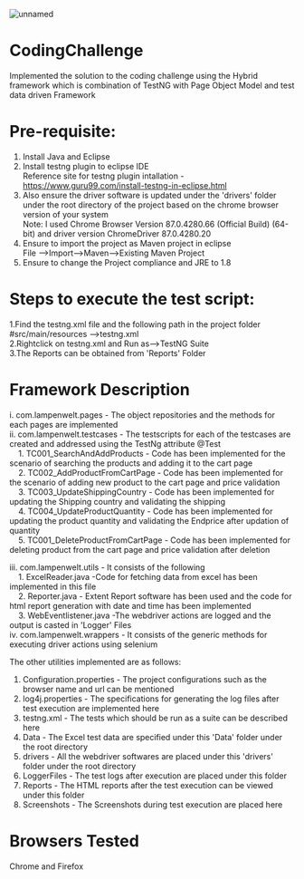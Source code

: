 
![unnamed](https://github.com/user-attachments/assets/88eed409-b329-459f-b3be-7bb9029c88a1)


# CodingChallenge
Implemented the solution to the coding challenge using the Hybrid framework which is combination of TestNG with Page Object Model and test data driven Framework

# Pre-requisite:
1. Install Java and Eclipse
2. Install testng plugin to eclipse IDE <br />
Reference site for testng plugin intallation - https://www.guru99.com/install-testng-in-eclipse.html
3. Also ensure the driver software is updated under the 'drivers' folder under the root directory of the project based on the chrome browser version of your system <br />
Note: I used Chrome Browser Version 87.0.4280.66 (Official Build) (64-bit) and driver version ChromeDriver 87.0.4280.20
4. Ensure to import the project as Maven project in eclipse  <br />
File -->Import-->Maven-->Existing Maven Project
5. Ensure to change the Project compliance and JRE to 1.8

# Steps to execute the test script:
1.Find the testng.xml file and the following path in the project folder<br />
#src/main/resources -->testng.xml <br />
2.Rightclick on testng.xml and Run as-->TestNG Suite <br />
3.The Reports can be obtained from 'Reports' Folder

# Framework Description
i. com.lampenwelt.pages - The object repositories and the methods for each pages are implemented  <br />
ii. com.lampenwelt.testcases - The testscripts for each of the testcases are created and addressed using the TestNg attribute @Test  <br />
         &nbsp;&nbsp;&nbsp; 1. TC001_SearchAndAddProducts - Code has been implemented for the scenario of searching the products and adding it to the cart page <br />
         &nbsp;&nbsp;&nbsp; 2. TC002_AddProductFromCartPage - Code has been implemented for the scenario of adding new product to the cart page and price validation <br />
         &nbsp;&nbsp;&nbsp; 3. TC003_UpdateShippingCountry - Code has been implemented for updating the Shipping country and validating the shipping <br />
         &nbsp;&nbsp;&nbsp; 4. TC004_UpdateProductQuantity - Code has been implemented for updating the product quantity and validating the Endprice after updation of quantity<br />
         &nbsp;&nbsp;&nbsp; 5. TC001_DeleteProductFromCartPage - Code has been implemented for deleting product from the cart page and price validation after deletion<br />
         
iii. com.lampenwelt.utils - It consists of the following  <br />
         &nbsp;&nbsp;&nbsp; 1. ExcelReader.java -Code for fetching data from excel has been implemented in this file  <br />
         &nbsp;&nbsp;&nbsp; 2. Reporter.java - Extent Report software has been used and the code for html report generation with date and time has been implemented  <br />
         &nbsp;&nbsp;&nbsp; 3. WebEventlistener.java -The webdriver actions are logged and the output is casted in 'Logger' Files  <br />
iv. com.lampenwelt.wrappers - It consists of the generic methods for executing driver actions using selenium  <br />

The other utilities implemented are as follows:  <br />
1. Configuration.properties - The project configurations such as the browser name and url can be mentioned  <br />
2. log4j.properties - The specifications for generating the log files after test execution are implemented here  <br />
3. testng.xml - The tests which should be run as a suite can be described here  <br />
4. Data - The Excel test data are specified under this 'Data' folder under the root directory  <br />
5. drivers - All the webdriver softwares are placed under this 'drivers' folder under the root directory  <br />
6. LoggerFiles - The test logs after execution are placed under this folder  <br />
7. Reports - The HTML reports after the test execution can be viewed under this folder  <br />
8. Screenshots - The Screenshots during test execution are placed here

# Browsers Tested
Chrome and Firefox



